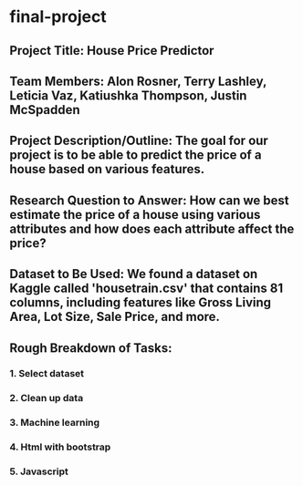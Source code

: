 # final-project

## Project Title: House Price Predictor


## Team Members: Alon Rosner, Terry Lashley, Leticia Vaz, Katiushka Thompson, Justin McSpadden


## Project Description/Outline: The goal for our project is to be able to predict the price of a house based on various features.


## Research Question to Answer: How can we best estimate the price of a house using various attributes and how does each attribute affect the price?


## Dataset to Be Used: We found a dataset on Kaggle called 'housetrain.csv' that contains 81 columns, including features like Gross Living Area, Lot Size, Sale Price, and more.


## Rough Breakdown of Tasks: 
### 1. Select dataset
### 2. Clean up data
### 3. Machine learning
### 4. Html with bootstrap
### 5. Javascript